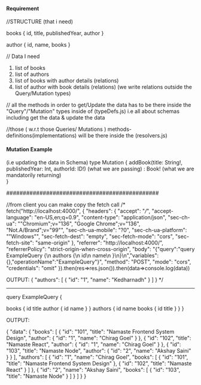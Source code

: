 #### Requirement

//STRUCTURE  (that i need)

books {
    id,
    title,
    publishedYear,
    author
}

author {
    id,
    name,
    books
}


// Data I need

1. list of books
2. list of authors
3. list of books with author details  (relations)
4. list of author with book details  (relations)
(we write relations outside the Query/Mutation types)

// all the methods in order to get/Update the data has to be there inside the "Query"/"Mutation" types inside of (typeDefs.js)  i.e all about schemas including get the data & update the data


//those ( w.r.t those Queries/ Mutations ) methods-definitions(implementations) will be there inside the (resolvers.js)

#### Mutation Example
 (i.e updating the data in Schema)
 type Mutation {
        addBook(title: String!, publishedYear: Int, authorId: ID!) (what we are passing) : Book!   (what we are mandatorily returning)     
    }


##############################################

//from client you can make copy the fetch call
/*
    fetch("http://localhost:4000/", {
  "headers": {
    "accept": "*/*",
    "accept-language": "en-US,en;q=0.9",
    "content-type": "application/json",
    "sec-ch-ua": "\"Chromium\";v=\"136\", \"Google Chrome\";v=\"136\", \"Not.A/Brand\";v=\"99\"",
    "sec-ch-ua-mobile": "?0",
    "sec-ch-ua-platform": "\"Windows\"",
    "sec-fetch-dest": "empty",
    "sec-fetch-mode": "cors",
    "sec-fetch-site": "same-origin"
  },
  "referrer": "http://localhost:4000/",
  "referrerPolicy": "strict-origin-when-cross-origin",
  "body": "{\"query\":\"query ExampleQuery {\\n  authors {\\n    id\\n    name\\n  }\\n}\\n\",\"variables\":{},\"operationName\":\"ExampleQuery\"}",
  "method": "POST",
  "mode": "cors",
  "credentials": "omit"
}).then(res=>res.json()).then(data=>console.log(data))

OUTPUT: {
    "authors": [
        {
            "id": "1",
            "name": "Kedharnadh"
        }
    ]
}
*/




---------------------------------------------------
query ExampleQuery {
  
  books {
    id
    title
    author {
      id
      name
    }
  }
  authors {
    id
    name
    books {
      id
      title
    }
  }
}


OUTPUT: 

{
  "data": {
    "books": [
      {
        "id": "101",
        "title": "Namaste Frontend System Design",
        "author": {
          "id": "1",
          "name": "Chirag Goel"
        }
      },
      {
        "id": "102",
        "title": "Namaste React",
        "author": {
          "id": "1",
          "name": "Chirag Goel"
        }
      },
      {
        "id": "103",
        "title": "Namaste Node",
        "author": {
          "id": "2",
          "name": "Akshay Saini"
        }
      }
    ],
    "authors": [
      {
        "id": "1",
        "name": "Chirag Goel",
        "books": [
          {
            "id": "101",
            "title": "Namaste Frontend System Design"
          },
          {
            "id": "102",
            "title": "Namaste React"
          }
        ]
      },
      {
        "id": "2",
        "name": "Akshay Saini",
        "books": [
          {
            "id": "103",
            "title": "Namaste Node"
          }
        ]
      }
    ]
  }
}



<!-- ChatGPT-link : https://chatgpt.com/c/6829e1d0-9294-800d-a797-9e446a118233 -->